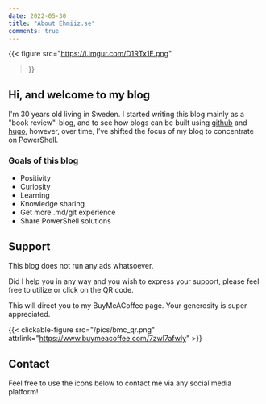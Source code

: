 ```yaml
---
date: 2022-05-30
title: "About Ehmiiz.se"
comments: true
---
```

{{< figure
  src="https://i.imgur.com/D1RTx1E.png"
>}}

## Hi, and welcome to my blog

I'm 30 years old living in Sweden. I started writing this blog mainly as a "book review"-blog, and to see how blogs can be built using [github](https://github.com/ehmiiz/ehmiizblogn/) and [hugo](https://gohugo.io/), however, over time, I’ve shifted the focus of my blog to concentrate on PowerShell.

### Goals of this blog

* Positivity
* Curiosity
* Learning
* Knowledge sharing
* Get more .md/git experience
* Share PowerShell solutions

## Support

This blog does not run any ads whatsoever.

Did I help you in any way and you wish to express your support, please feel free to utilize or click on the QR code.

This will direct you to my BuyMeACoffee page. Your generosity is super appreciated.

{{< clickable-figure src="/pics/bmc_qr.png" attrlink="https://www.buymeacoffee.com/7zwl7afwly" >}}

## Contact

Feel free to use the icons below to contact me via any social media platform!

